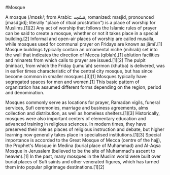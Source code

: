 #Mosque

A mosque (/mɒsk/; from Arabic: مَسْجِد‎, romanized: masjid, pronounced [masdʒid]; literally "place of ritual prostration") is a place of worship for Muslims.[1][2] Any act of worship that follows the Islamic rules of prayer can be said to create a mosque, whether or not it takes place in a special building.[2] Informal and open-air places of worship are called musalla, while mosques used for communal prayer on Fridays are known as jāmiʿ.[1] Mosque buildings typically contain an ornamental niche (mihrab) set into the wall that indicates the direction of Mecca (qiblah),[1] ablution facilities and minarets from which calls to prayer are issued.[1][2] The pulpit (minbar), from which the Friday (jumu'ah) sermon (khutba) is delivered, was in earlier times characteristic of the central city mosque, but has since become common in smaller mosques.[3][1] Mosques typically have segregated spaces for men and women.[1] This basic pattern of organization has assumed different forms depending on the region, period and denomination.

Mosques commonly serve as locations for prayer, Ramadan vigils, funeral services, Sufi ceremonies, marriage and business agreements, alms collection and distribution, as well as homeless shelters.[1][3] Historically, mosques were also important centers of elementary education and advanced training in religious sciences. In modern times, they have preserved their role as places of religious instruction and debate, but higher learning now generally takes place in specialised institutions.[1][3] Special importance is accorded to the Great Mosque of Mecca (centre of the hajj), the Prophet's Mosque in Medina (burial place of Muhammad) and Al-Aqsa Mosque in Jerusalem (believed to be the site of Muhammad's ascent to heaven).[1] In the past, many mosques in the Muslim world were built over burial places of Sufi saints and other venerated figures, which has turned them into popular pilgrimage destinations.[1][2]